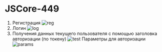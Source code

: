# JSCore-449
1. Регистрация 
![reg](https://github.com/rooreeroo/JSCore-449/assets/46477727/e01541c2-1d2d-41eb-870a-1cc3aefc45ef)
2. Логин
![log](https://github.com/rooreeroo/JSCore-449/assets/46477727/2a54ad6f-4701-48f7-961f-dee66f7563bf)
3. Получения данных текущего пользователя с помощью заголовка авторизации (по токену)
![test](https://github.com/rooreeroo/JSCore-449/assets/46477727/759d9db6-96e1-4932-bcbe-840a3d6ad183)
Параметры для авторизации
![params](https://github.com/rooreeroo/JSCore-449/assets/46477727/bf5e044a-4dc8-4e48-b013-24e21585024c)



